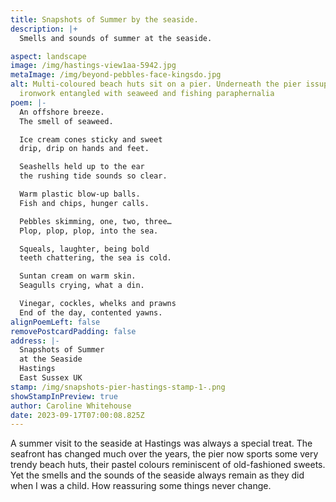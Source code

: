 ```yaml
---
title: Snapshots of Summer by the seaside.
description: |+
  Smells and sounds of summer at the seaside.

aspect: landscape
image: /img/hastings-view1aa-5942.jpg
metaImage: /img/beyond-pebbles-face-kingsdo.jpg
alt: Multi-coloured beach huts sit on a pier. Underneath the pier issupporting
  ironwork entangled with seaweed and fishing paraphernalia
poem: |-
  An offshore breeze.
  The smell of seaweed.

  Ice cream cones sticky and sweet
  drip, drip on hands and feet.

  Seashells held up to the ear
  the rushing tide sounds so clear.

  Warm plastic blow-up balls.
  Fish and chips, hunger calls.

  Pebbles skimming, one, two, three…
  Plop, plop, plop, into the sea.

  Squeals, laughter, being bold
  teeth chattering, the sea is cold.

  Suntan cream on warm skin. 
  Seagulls crying, what a din.

  Vinegar, cockles, whelks and prawns
  End of the day, contented yawns.
alignPoemLeft: false
removePostcardPadding: false
address: |-
  Snapshots of Summer
  at the Seaside
  Hastings
  East Sussex UK
stamp: /img/snapshots-pier-hastings-stamp-1-.png
showStampInPreview: true
author: Caroline Whitehouse
date: 2023-09-17T07:00:08.825Z
---
```

A summer visit to the seaside at Hastings was always a special treat. The seafront has changed much over the years, the pier now sports some very trendy beach huts, their pastel colours reminiscent of old-fashioned sweets. Yet the smells and the sounds of the seaside always remain as they did when I was a child. How reassuring some things never change.